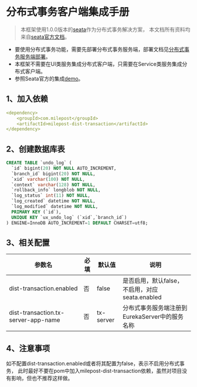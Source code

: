 # 分布式事务客户端集成手册

> 本框架使用1.0.0版本的[seata](https://seata.io/zh-cn/index.html)作为分布式事务解决方案， 
本文档所有资料均来自[seata官方文档](https://seata.io/zh-cn/docs/overview/what-is-seata.html)。

* 要使用分布式事务功能，需要先部署分布式事务服务端，部署文档见[分布式事务服务端部署](../../2userManual/1baseServerDeploy/3seataServer.md)。
* 本框架不需要在UI类服务集成分布式客户端，只需要在Service类服务集成分布式客户端。
* 参照Seata官方的集成[demo](https://github.com/seata/seata-samples/tree/master/springcloud-eureka-seata)。

## 1、加入依赖
```yaml
<dependency>
    <groupId>com.milepost</groupId>
    <artifactId>milepost-dist-transaction</artifactId>
</dependency>
```

## 2、创建数据库表
```sql
CREATE TABLE `undo_log` (
  `id` bigint(20) NOT NULL AUTO_INCREMENT,
  `branch_id` bigint(20) NOT NULL,
  `xid` varchar(100) NOT NULL,
  `context` varchar(128) NOT NULL,
  `rollback_info` longblob NOT NULL,
  `log_status` int(11) NOT NULL,
  `log_created` datetime NOT NULL,
  `log_modified` datetime NOT NULL,
  PRIMARY KEY (`id`),
  UNIQUE KEY `ux_undo_log` (`xid`,`branch_id`)
) ENGINE=InnoDB AUTO_INCREMENT=1 DEFAULT CHARSET=utf8;
```

## 3、相关配置
| 参数名                      | 必填 | 默认值 | 说明|
| ----------------------------|-----|-------|--------|
|dist-transaction.enabled|否 |false|是否启用，默认false，不启用，对应seata.enabled|
|dist-transaction.tx-server-app-name|否  |tx-server  |分布式事务服务端注册到EurekaServer中的服务名称|

## 4、注意事项
如不配置dist-transaction.enabled或者将其配置为false，表示不启用分布式事务， 
此时最好不要在pom中加入milepost-dist-transaction依赖，虽然对项目没有影响，但也不推荐这样做。

